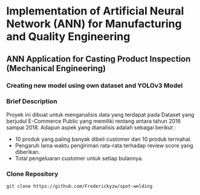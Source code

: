 # Implementation of Artificial Neural Network (ANN) for Manufacturing and Quality Engineering
## ANN Application for Casting Product Inspection (Mechanical Engineering)
### Creating new model using own dataset and YOLOv3 Model

### Brief Description
Proyek ini dibuat untuk menganalisis data yang terdapat pada Dataset yang berjudul E-Commerce Public yang memiliki rentang antara tahun 2016 sampai 2018. Adapun aspek yang dianalisis adalah sebagai berikut :
- 10 produk yang paling banyak dibeli customer dan 10 produk termahal.
- Pengaruh lama waktu pengiriman rata-rata terhadap review score yang diberikan.
- Total pengeluaran customer untuk setiap bulannya.

### Clone Repository
```
git clone https://github.com/Frederickyzw/spot-welding
```
